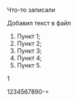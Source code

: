 Что-то записали 


Добавил текст в файл

1. Пункт 1;
2. Пункт 2;
3. Пункт 3;
4. Пункт 4;
5. Пункт 5.

1


1234567890-=




